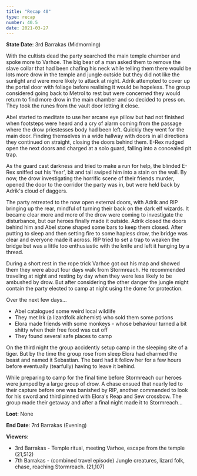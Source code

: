 ```yaml
---
title: "Recap 40"
type: recap
number: 40.5
date: 2021-03-27
---
```


**State Date**: 3rd Barrakas (Midmorning) 
 
With the cultists dead the party searched the main temple chamber and spoke more to Varhoe. The big bear of a man asked them to remove the slave collar that had been chafing his neck while telling them there would be lots more drow in the temple and jungle outside but they did not like the sunlight and were more likely to attack at night. Adrik attempted to cover up the portal door with foliage before realising it would be hopeless. The group considered going back to Metrol to rest but were concerned they would return to find more drow in the main chamber and so decided to press on. They took the runes from the vault door letting it close.
 
Abel started to meditate to use her arcane eye pillow but had not finished when footsteps were heard and a cry of alarm coming from the passage where the drow priestesses body had been left. Quickly they went for the main door. Finding themselves in a wide hallway with doors in all directions they continued on straight, closing the doors behind them. E-Rex nudged open the next doors and charged at a solo guard, falling into a concealed pit trap. 
 
As the guard cast darkness and tried to make a run for help, the blinded E-Rex sniffed out his 'fear', bit and tail swiped him into a stain on the wall. By now, the drow investigating the horrific scene of their friends murder, opened the door to the corridor the party was in, but were held back by Adrik's cloud of daggers.
 
The party retreated to the now open external doors, with Adrik and RIP bringing up the rear, mindful of turning their back on the dark elf wizards. It became clear more and more of the drow were coming to investigate the disturbance, but our heroes finally made it outside. Adrik closed the doors behind him and Abel stone shaped some bars to keep them closed. After putting to sleep and then setting fire to some hapless drow, the bridge was clear and everyone made it across. RIP tried to set a trap to weaken the bridge but was a little too enthusiastic with the knife and left it hanging by a thread.
 
During a short rest in the rope trick Varhoe got out his map and showed them they were about four days walk from Stormreach. He recommended traveling at night and resting by day when they were less likely to be ambushed by drow. But after considering the other danger the jungle might contain the party elected to camp at night using the dome for protection.
 
Over the next few days…
- Abel catalogued some weird local wildlife
- They met Irk (a lizardfolk alchemist) who sold them some potions
- Elora made friends with some monkeys - whose behaviour turned a bit shitty when their free food was cut off
- They found several safe places to camp
 
On the third night the group accidently setup camp in the sleeping site of a tiger. But by the time the group rose from sleep Elora had charmed the beast and named it Sebastian. The bard had it follow her for a few hours before eventually (tearfully) having to leave it behind.
 
While preparing to camp for the final time before Stormreach our heroes were jumped by a large group of drow. A chase ensued that nearly led to their capture before one was banished by RIP, another commanded to look for his sword and third pinned with Elora's Reap and Sew crossbow. The group made their getaway and after a final night made it to Stormreach…
 
**Loot**: None
 
**End Date**: 7rd Barrakas (Evening) 
 
**Viewers**:
- 3rd Barrakas - Temple ritual, meeting Varhoe, escape from the temple (21,512)
- 7th Barrakas - (combined travel episode) Jungle creatures, lizard folk, chase, reaching Stormreach. (21,107)